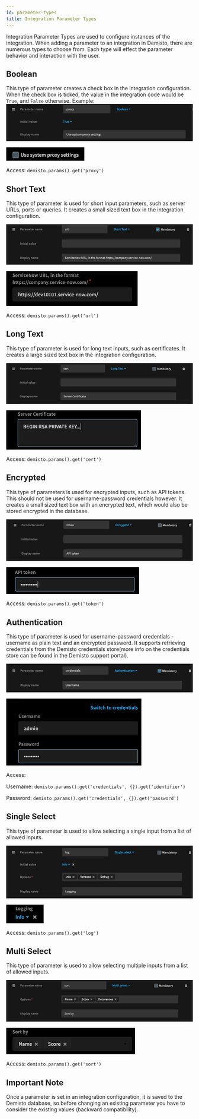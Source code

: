 ```yaml
---
id: parameter-types
title: Integration Parameter Types
---
```


Integration Parameter Types are used to configure instances of the integration. When adding a parameter to an integration in Demisto, there are numerous types to choose from.
Each type will effect the parameter behavior and interaction with the user. 

## Boolean

This type of parameter creates a check box in the integration configuration. When the check box is ticked, the value in
the integration code would be `True`, and `False` otherwise.
Example:
![image](../doc_imgs/integrations/54881985-48654700-4e5e-11e9-8e1c-7a95d1b84328.png)

![image](../doc_imgs/integrations/54881975-2966b500-4e5e-11e9-87c7-b9f2eadeef5d.png)

Access: `demisto.params().get('proxy')` 

## Short Text

This type of parameter is used for short input parameters, such as server URLs, ports or queries. It creates a small
sized text box in the integration configuration.

![image](../doc_imgs/integrations/54881995-616df800-4e5e-11e9-8f15-475422b97066.png)

![image](../doc_imgs/integrations/54882043-ac880b00-4e5e-11e9-9b59-8cb0f08594d4.png)

Access: `demisto.params().get('url')`

## Long Text

This type of parameter is used for long text inputs, such as certificates. It creates a large sized text box in the 
integration configuration.

![image](../doc_imgs/integrations/54882097-4a7bd580-4e5f-11e9-80d7-4db8859bbab4.png)

![image](../doc_imgs/integrations/54882114-68493a80-4e5f-11e9-89a0-1d2a7106980f.png)

Access: `demisto.params().get('cert')`

## Encrypted

This type of parameters is used for encrypted inputs, such as API tokens. This should not be used for username-password 
credentials however. It creates a small sized text box with an encrypted text, which would also be stored encrypted in
the database. 

![image](../doc_imgs/integrations/54882368-f7575200-4e61-11e9-86e4-c5e33948f35e.png)

![image](../doc_imgs/integrations/54882405-51581780-4e62-11e9-86a4-293c3eb59cbc.png)

Access: `demisto.params().get('token')`

## Authentication

This type of parameter is used for username-password credentials - username as plain text and an encrypted password. 
It supports retrieving credentials from the Demisto credentials store(more info on the credentials store can be found in
the Demisto support portal).

![image](../doc_imgs/integrations/54882618-89f8f080-4e64-11e9-8bbc-e4974c9466a5.png)

![image](../doc_imgs/integrations/54882634-ae54cd00-4e64-11e9-9194-ec7bee84ca76.png)

Access: 

Username: `demisto.params().get('credentials', {}).get('identifier')`

Password: `demisto.params().get('credentials', {}).get('password')`

## Single Select

This type of parameter is used to allow selecting a single input from a list of allowed inputs. 

![image](../doc_imgs/integrations/54883090-3ee1dc00-4e6a-11e9-88b7-5bbce20702d9.png)

![image](../doc_imgs/integrations/54883094-591bba00-4e6a-11e9-8066-945d82bba1e4.png)

Access: `demisto.params().get('log')`

## Multi Select

This type of parameter is used to allow selecting multiple inputs from a list of allowed inputs.

![image](../doc_imgs/integrations/54883128-d810f280-4e6a-11e9-94b6-cd6dc43987e9.png)

![image](../doc_imgs/integrations/54883139-f4ad2a80-4e6a-11e9-85c4-4eef17ab75ac.png)

Access: `demisto.params().get('sort')`

## Important Note

Once a parameter is set in an integration configuration, it is saved to the Demisto database, so before changing an existing
parameter you have to consider the existing values (backward compatibility).




